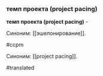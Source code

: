 ### темп проекта (project pacing)

**темп проекта (project pacing)** -

Синоним: [[эшелонирование]].

#ccpm

Синоним: [[project pacing]].

#translated
